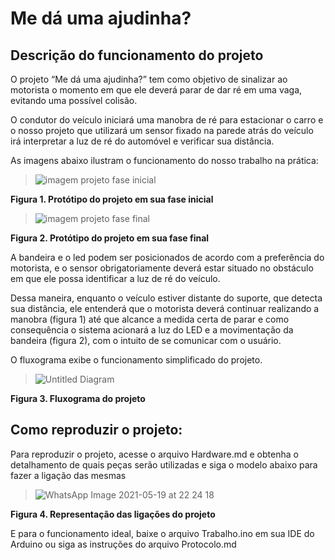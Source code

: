 # Me dá uma ajudinha?

## Descrição do funcionamento do projeto
> 
O projeto “Me dá uma ajudinha?” tem como objetivo de sinalizar ao motorista o momento em que ele deverá parar de dar ré em uma vaga, evitando uma possível colisão.

> 
O condutor do veículo iniciará uma manobra de ré para estacionar o carro e o nosso projeto que utilizará um sensor fixado na parede atrás do veículo irá interpretar a luz de ré do automóvel e verificar sua distância.

>
As imagens abaixo ilustram o funcionamento do nosso trabalho na prática:

>![imagem projeto fase inicial](https://user-images.githubusercontent.com/84140628/119411934-95086f00-bcc1-11eb-9269-fec4ac647561.jpeg)
>
**Figura 1. Protótipo do projeto em sua fase inicial**

>![imagem projeto fase final](https://user-images.githubusercontent.com/84140628/119411941-98035f80-bcc1-11eb-8977-cdff98b70f4a.jpeg) 
>
**Figura 2. Protótipo do projeto em sua fase final**

>
A bandeira e o led podem ser posicionados de acordo com a preferência do motorista, e o sensor obrigatoriamente deverá estar situado no obstáculo em que ele possa identificar a luz de ré do veículo. 

>
Dessa maneira, enquanto o veículo estiver distante do suporte, que detecta sua distância, ele entenderá que o motorista deverá continuar realizando a manobra (figura 1) até que alcance a medida certa de parar e como consequência o sistema acionará a luz do LED e a movimentação da bandeira (figura 2), com o intuito de se comunicar com o usuário. 

>	
O fluxograma exibe o funcionamento simplificado do projeto.

>![Untitled Diagram](https://user-images.githubusercontent.com/84140628/119752183-e73cc200-be72-11eb-81dd-51c81ade9faf.png)

>
**Figura 3. Fluxograma do projeto**

## Como reproduzir o projeto:
>
Para reproduzir o projeto, acesse o arquivo Hardware.md e obtenha o detalhamento de quais peças serão utilizadas e siga o modelo abaixo para fazer a ligação das mesmas

>![WhatsApp Image 2021-05-19 at 22 24 18](https://user-images.githubusercontent.com/84140628/119919045-f9386680-bf3f-11eb-839f-c2614032401f.jpeg)

>
**Figura 4. Representação das ligações do projeto**

>
E para o funcionamento ideal, baixe o arquivo Trabalho.ino em sua IDE do Arduino ou siga as instruções do arquivo Protocolo.md 
